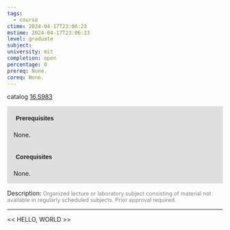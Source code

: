```yaml
---
tags:
  - course
ctime: 2024-04-17T23:06:23
mstime: 2024-04-17T23:06:23
level: graduate
subject: 
university: mit
completion: open
percentage: 0
prereq: None.
coreq: None.
---
```


catalog [16.S983](http://student.mit.edu/catalog/m16b.html#16.S983)

<span style="display: block; padding: 15px; background-color: rgb(100, 100, 100, 0.2);"><font id="m_prereq1537_0" style="display: block; font-family: Arial, sans-serif; font-weight: bold; padding: 5px">Prerequisites</font><br><span id="prereq1537_0">None.</span></span>
<span style="display: block; padding: 15px; background-color: rgb(100, 100, 100, 0.2);"><font id="m_coreq1537_0" style="display: block; font-family: Arial, sans-serif; font-weight: bold; padding: 5px">Corequisites</font><br><span id="coreq1537_0">None.</span></span>

<font style="">Description:</font>
<font style="color: grey; font-size: 0.8rem;">Organized lecture or laboratory subject consisting of material not available in regularly scheduled subjects. Prior approval required.</font>



---

<< HELLO, WORLD >>
